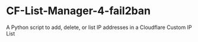# CF-List-Manager-4-fail2ban
A Python script to add, delete, or list IP addresses in a Cloudflare Custom IP List
